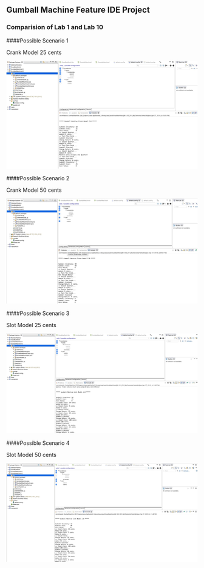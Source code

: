 ## Gumball Machine Feature IDE Project

### Comparision of Lab 1 and Lab 10

####Possible Scenario 1

Crank Model 25 cents

![alt text](https://github.com/Shivanireddy25/cmpe202/blob/master/lab10/output/Crank25.jpeg)


####Possible Scenario 2

Crank Model 50 cents

![alt text](https://github.com/Shivanireddy25/cmpe202/blob/master/lab10/output/Crank50.jpeg)

####Possible Scenario 3

Slot Model 25 cents

![alt text](https://github.com/Shivanireddy25/cmpe202/blob/master/lab10/output/Slot24.jpeg)


####Possible Scenario 4

Slot Model 50 cents

![alt text](https://github.com/Shivanireddy25/cmpe202/blob/master/lab10/output/slot50.jpeg)
